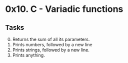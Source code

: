 # 0x10. C - Variadic functions

## Tasks
0. Returns the sum of all its parameters.
1. Prints numbers, followed by a new line
2. Prints strings, followed by a new line.
3. Prints anything.